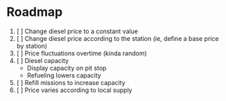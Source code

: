 # Roadmap

1. [ ] Change diesel price to a constant value
2. [ ] Change diesel price according to the station (ie, define a base price by station)
3. [ ] Price fluctuations overtime (kinda random)
4. [ ] Diesel capacity
    - Display capacity on pit stop
    - Refueling lowers capacity
5. [ ] Refill missions to increase capacity
5. [ ] Price varies according to local supply
